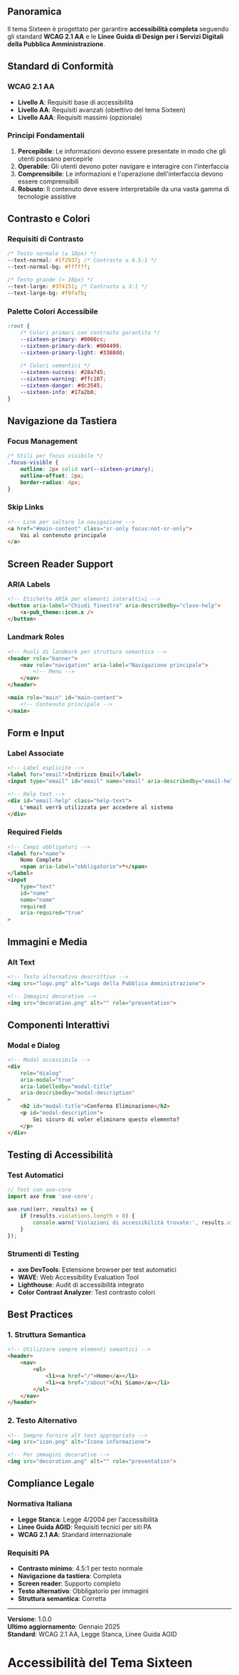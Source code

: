 
## Panoramica

Il tema Sixteen è progettato per garantire **accessibilità completa** seguendo gli standard **WCAG 2.1 AA** e le **Linee Guida di Design per i Servizi Digitali della Pubblica Amministrazione**.

## Standard di Conformità

### WCAG 2.1 AA
- **Livello A**: Requisiti base di accessibilità
- **Livello AA**: Requisiti avanzati (obiettivo del tema Sixteen)
- **Livello AAA**: Requisiti massimi (opzionale)

### Principi Fondamentali
1. **Percepibile**: Le informazioni devono essere presentate in modo che gli utenti possano percepirle
2. **Operabile**: Gli utenti devono poter navigare e interagire con l'interfaccia
3. **Comprensibile**: Le informazioni e l'operazione dell'interfaccia devono essere comprensibili
4. **Robusto**: Il contenuto deve essere interpretabile da una vasta gamma di tecnologie assistive

## Contrasto e Colori

### Requisiti di Contrasto
```css
/* Testo normale (≤ 18px) */
--text-normal: #1f2937; /* Contrasto ≥ 4.5:1 */
--text-normal-bg: #ffffff;

/* Testo grande (> 18px) */
--text-large: #374151; /* Contrasto ≥ 3:1 */
--text-large-bg: #f9fafb;
```

### Palette Colori Accessibile
```css
:root {
    /* Colori primari con contrasto garantito */
    --sixteen-primary: #0066cc;
    --sixteen-primary-dark: #004499;
    --sixteen-primary-light: #3388dd;
    
    /* Colori semantici */
    --sixteen-success: #28a745;
    --sixteen-warning: #ffc107;
    --sixteen-danger: #dc3545;
    --sixteen-info: #17a2b8;
}
```

## Navigazione da Tastiera

### Focus Management
```css
/* Stili per focus visibile */
.focus-visible {
    outline: 2px solid var(--sixteen-primary);
    outline-offset: 2px;
    border-radius: 4px;
}
```

### Skip Links
```html
<!-- Link per saltare la navigazione -->
<a href="#main-content" class="sr-only focus:not-sr-only">
    Vai al contenuto principale
</a>
```

## Screen Reader Support

### ARIA Labels
```html
<!-- Etichette ARIA per elementi interattivi -->
<button aria-label="Chiudi finestra" aria-describedby="close-help">
    <x-pub_theme::icon.x />
</button>
```

### Landmark Roles
```html
<!-- Ruoli di landmark per struttura semantica -->
<header role="banner">
    <nav role="navigation" aria-label="Navigazione principale">
        <!-- Menu -->
    </nav>
</header>

<main role="main" id="main-content">
    <!-- Contenuto principale -->
</main>
```

## Form e Input

### Label Associate
```html
<!-- Label esplicite -->
<label for="email">Indirizzo Email</label>
<input type="email" id="email" name="email" aria-describedby="email-help">

<!-- Help text -->
<div id="email-help" class="help-text">
    L'email verrà utilizzata per accedere al sistema
</div>
```

### Required Fields
```html
<!-- Campi obbligatori -->
<label for="name">
    Nome Completo
    <span aria-label="obbligatorio">*</span>
</label>
<input 
    type="text" 
    id="name" 
    name="name" 
    required 
    aria-required="true"
>
```

## Immagini e Media

### Alt Text
```html
<!-- Testo alternativo descrittivo -->
<img src="logo.png" alt="Logo della Pubblica Amministrazione">

<!-- Immagini decorative -->
<img src="decoration.png" alt="" role="presentation">
```

## Componenti Interattivi

### Modal e Dialog
```html
<!-- Modal accessibile -->
<div 
    role="dialog" 
    aria-modal="true" 
    aria-labelledby="modal-title"
    aria-describedby="modal-description"
>
    <h2 id="modal-title">Conferma Eliminazione</h2>
    <p id="modal-description">
        Sei sicuro di voler eliminare questo elemento?
    </p>
</div>
```

## Testing di Accessibilità

### Test Automatici
```javascript
// Test con axe-core
import axe from 'axe-core';

axe.run((err, results) => {
    if (results.violations.length > 0) {
        console.warn('Violazioni di accessibilità trovate:', results.violations);
    }
});
```

### Strumenti di Testing
- **axe DevTools**: Estensione browser per test automatici
- **WAVE**: Web Accessibility Evaluation Tool
- **Lighthouse**: Audit di accessibilità integrato
- **Color Contrast Analyzer**: Test contrasto colori

## Best Practices

### 1. Struttura Semantica
```html
<!-- Utilizzare sempre elementi semantici -->
<header>
    <nav>
        <ul>
            <li><a href="/">Home</a></li>
            <li><a href="/about">Chi Siamo</a></li>
        </ul>
    </nav>
</header>
```

### 2. Testo Alternativo
```html
<!-- Sempre fornire alt text appropriato -->
<img src="icon.png" alt="Icona informazione">

<!-- Per immagini decorative -->
<img src="decoration.png" alt="" role="presentation">
```

## Compliance Legale

### Normativa Italiana
- **Legge Stanca**: Legge 4/2004 per l'accessibilità
- **Linee Guida AGID**: Requisiti tecnici per siti PA
- **WCAG 2.1 AA**: Standard internazionale

### Requisiti PA
- **Contrasto minimo**: 4.5:1 per testo normale
- **Navigazione da tastiera**: Completa
- **Screen reader**: Supporto completo
- **Testo alternativo**: Obbligatorio per immagini
- **Struttura semantica**: Corretta

---

**Versione**: 1.0.0  
**Ultimo aggiornamento**: Gennaio 2025  
**Standard**: WCAG 2.1 AA, Legge Stanca, Linee Guida AGID 
# Accessibilità del Tema Sixteen
 